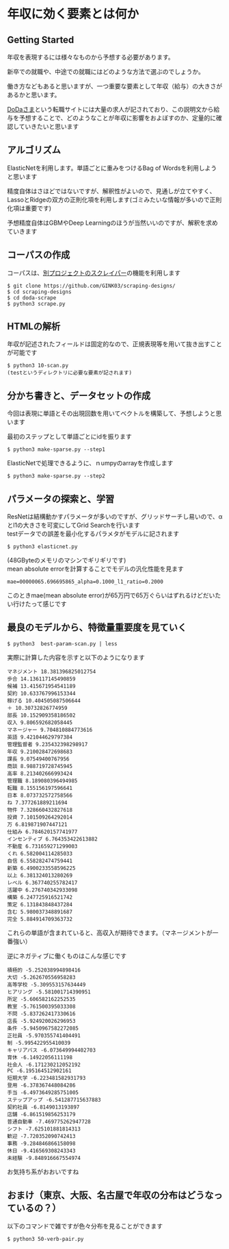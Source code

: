 # 年収に効く要素とは何か  

## Getting Started
年収を表現するには様々なものから予想する必要があります。  

新卒での就職や、中途での就職にはどのような方法で選ぶのでしょうか。　　　

働き方などもあると思いますが、一つ重要な要素として年収（給与）の大きさがあるかと思います。  

[DoDaさま](https://doda.jp/)という転職サイトには大量の求人が記されており、この説明文から給与を予想することで、どのようなことが年収に影響をおよぼすのか、定量的に確認していきたいと思います  

## アルゴリズム
ElasticNetを利用します。単語ごとに重みをつけるBag of Wordsを利用しようと思います  

精度自体はさほどではないですが、解釈性がよいので、見通しが立てやすく、LassoとRidgeの双方の正則化項を利用します(ゴミみたいな情報が多いので正則化項は重要です)  

予想精度自体はGBMやDeep Learningのほうが当然いいのですが、解釈を求めていきます  


## コーパスの作成
コーパスは、[別プロジェクトのスクレイパー](https://github.com/GINK03/scraping-designs/tree/master/doda-scrape)の機能を利用します  

```console
$ git clone https://github.com/GINK03/scraping-designs/
$ cd scraping-designs
$ cd doda-scrape
$ python3 scrape.py
```

## HTMLの解析
年収が記述されたフィールドは固定的なので、正規表現等を用いて抜き出すことが可能です  
```console
$ python3 10-scan.py
(testというディレクトリに必要な要素が記されます)
```

## 分かち書きと、データセットの作成
今回は表現に単語とその出現回数を用いてベクトルを構築して、予想しようと思います  

最初のステップとして単語ごとにidを振ります
```console
$ python3 make-sparse.py --step1
```

ElasticNetで処理できるように、ｎumpyのarrayを作成します
```console
$ python3 make-sparse.py --step2
```

## パラメータの探索と、学習
ResNetは結構動かすパラメータが多いのですが、グリッドサーチし易いので、αとl1の大きさを可変にしてGrid Searchを行います  
testデータでの誤差を最小化するパラメタがモデルに記されます  
```console
$ python3 elasticnet.py 
```
(48GByteのメモリのマシンでギリギリです)  
mean absolute errorを計算することでモデルの汎化性能を見ます  
```console
mae=00000065.696695865_alpha=0.1000_l1_ratio=0.2000
```
このときmae(mean absolute error)が65万円で65万ぐらいはずれるけどだいたい行けたって感じです  

## 最良のモデルから、特徴量重要度を見ていく  

```console
$ python3  best-param-scan.py | less
```
実際に計算した内容を示すと以下のようになります  
```console
マネジメント 18.381396825012754
歩合 14.136117145490859
候補 13.415671954541189
契約 10.633767996153344
稼げる 10.404505087506644
＋ 10.30732826774959
部長 10.152909358186502
収入 9.806592682058445
マネージャー 9.704810884773616
英語 9.421044629797384
管理監督者 9.235432398298917
年収 9.210028472698683
課長 9.07549400767956
商談 8.988719728745945
高率 8.213402666993424
管理職 8.189080396494985
転職 8.155156197596641
日本 8.073732572758566
ね 7.377261889211694
物件 7.328660432827618
投資 7.101509264292014
万 6.819871907447121
仕組み 6.784620157741977
インセンティブ 6.764353422613882
不動産 6.731659271299003
くれ 6.582004114285033
自信 6.558282474759441
新築 6.4900233558596225
以上 6.381324013280269
レベル 6.367740255782417
活躍中 6.276740342933098
構築 6.247725916521742
策定 6.131843848437284
含む 5.980037348891687
完全 5.884914709363732
```
これらの単語が含まれていると、高収入が期待できます。（マネージメントが一番強い）  

逆にネガティブに働くものはこんな感じです  
```console
積極的 -5.252038994898416
大切 -5.262670556958283
高等学校 -5.309553157634449
ヒアリング -5.581001714390951
所定 -5.606582162252535
教室 -5.761500395033308
不問 -5.837262417330616
店長 -5.924920026296953
条件 -5.9450967582272085
正社員 -5.970355741404491
制 -5.995422955410039
キャリアパス -6.073649994402703
育休 -6.14922056111198
社会人 -6.171230212052192
PC -6.195164512902161
短期大学 -6.223481582931793
登用 -6.378367448084286
手当 -6.4973649285751005
ステップアップ -6.541287715637883
契約社員 -6.8149013193897
店舗 -6.861519856253179
普通自動車 -7.469775262947728
シフト -7.625101881814313
歓迎 -7.720352090742413
事務 -9.284846866158098
休日 -9.416569308243343
未経験 -9.848916667554974
```
お気持ち系がおおいですね

## おまけ（東京、大阪、名古屋で年収の分布はどうなっているの？）

以下のコマンドで雑ですが色々分布を見ることができます　　
```console
$ python3 50-verb-pair.py
```


